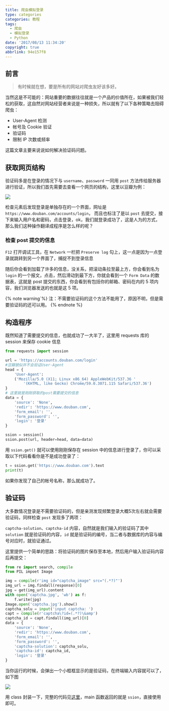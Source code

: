 ```yaml
---
title: 爬虫模拟登录
type: categories
categories: 教程
tags:
  - 爬虫
  - 模拟登录
  - Python
date: '2017/08/13 11:34:20'
copyright: true
abbrlink: 94e157f8
---
```

## 前言
> 有时候就在想，要是所有的网站对爬虫友好该多好。	

当然这是不可能的：网站重要的数据往往就是一个产品的价值所在，如果被我们轻松的获取，这自然对网站经营者来说是一种损失，所以就有了以下各种策略去阻碍爬虫：

- User-Agent 检测
- 帐号及 Cookie 验证
- 验证码
- 限制 IP 次数或频率

这篇文章主要来说说如何解决验证码问题。

<!-- more -->

## 获取网页结构

验证码多是在登录的情况下与 `username`、`password` 一同用 `post` 方法传给服务器进行验证，所以我们首先需要去查看一个网页的结构，这里以豆瓣为例：

![](https://ws1.sinaimg.cn/large/ba22af52gy1fihz4nlx0vj20la06t75a.jpg)

检查元素后发现登录是单独存在的一个界面，网址是 `https://www.douban.com/accounts/login`， 而且也标注了是以 `post` 去提交，接下来输入用户名和密码，点击登录，ok，我们就登录成功了，这是人为的方式，那么我们这种操作翻译成程序是怎么样的呢？

### 检查 post 提交的信息

`F12` 打开调试工具，在 `Network` 一栏把 `Preserve log` 勾上，这一点是因为一点登录就跳转到另一个界面了，捕捉不到登录信息

随后你会看到加载了许多的信息，没关系，把滚动条拉至最上方，你会看到名为 `login` 的一个报文，点击，然后滑动到最下方，你就会看到一个 `Form Data` 的数据表，这就是 post 提交的东西，你会看到有包括你的邮箱、密码在内的 5 项内容，我们浏览器发送的也就是这 5 项。

{% note warning`%} 注：不需要验证码的这个方法不能用了，原因不明，但是需要验证码的还可以用。 {% endnote %}

## 构造程序

既然知道了需要提交的信息，也就成功了一大半了，这里用 requests 库的 session 来保存 cookie 信息

```python
from requests import session

url = 'https://accounts.douban.com/login'
#豆瓣貌似并不会验证User-Agent
head = {			  
    'User-Agent':
    ('Mozilla/5.0 (X11; Linux x86_64) AppleWebKit/537.36 '
        '(KHTML, like Gecko) Chrome/59.0.3071.115 Safari/537.36')
}
# 这里就是刚刚获取的post需要提交的信息
data = {										
    'source': 'None',
    'redir': 'https://www.douban.com',
    'form_email': '',
    'form_password': '',
    'login': '登录'
}

ssion = session()
ssion.post(url, header=head, data=data)
```

用 `ssion.get()` 就可以使用刚刚保存在 session 中的信息进行登录了，你可以采取以下代码看看你是不是成功登录了：

```python
t = ssion.get('https://www.douban.com').text
print(t)
```

如果你发现了自己的帐号名称，那么就成功了。

## 验证码

大多数情况登录是不需要验证码的，但是亲测发现频繁登录大概5次左右就会需要验证码，同样检查 `post` 发现多了两项：

`captcha-solution`、`captcha-id` 内容，自然就是我们输入的验证码了其中`solution` 就是验证码的内容，`id` 就是验证码的编号，当二者与数据库的内容与编号对应时，就验证通过。

这里提供一个简单的思路：将验证码的图片保存至本地，然后用户输入验证码内容后再提交：

```python
from re import search, compile
from PIL impoet Image

img = compile(r'img id="captcha_image" src="(.*?)"')
img_url = img.findall(response)[0]
jpg = get(img_url).content
with open('captcha.jpg', 'wb') as f:
    f.write(jpg)
Image.open('captcha.jpg').show()
captcha_solu = input('input captcha: ')
capt = compile(r'captcha\?id=(.*?)\&amp')
captcha_id = capt.findall(img_url)[0]
data = {
    'source': 'None',
    'redir': 'https://www.douban.com',
    'form_email': '',
    'form_password': '',
    'captcha-solution': captcha_solu,
    'captcha-id': captcha_id,
    'login': '登录'
}
```

当你运行的时候，会弹出一个小框框显示的是验证码，在终端输入内容就可以了，如下图

![](https://ws1.sinaimg.cn/large/ba22af52gy1fii3teot8wj20p40m6adz.jpg)



用 class 封装一下，完整的代码见[这里](https://gist.github.com/WincerChan/3574fd7714e939d3d7ff4ac436c7371b)，main 函数返回的就是 `ssion`，直接使用即可。
